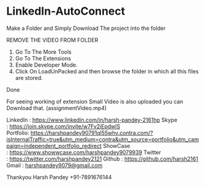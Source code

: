 # LinkedIn-AutoConnect

Make a Folder and Simply Download The project into the folder 

REMOVE THE VIDEO FROM FOLDER

1. Go To The More Tools
2. Go To The Extensions
3. Enable Developer Mode.
4. Click On LoadUnPacked and then browse the folder in which all this files are stored.

Done

For seeing working of extension Small Video is also uploaded you can Download that. (assignmentVideo.mp4)

LinkedIn : https://www.linkedin.com/in/harsh-pandey-2161hp
Skype : https://join.skype.com/invite/w7Fv2iEpdwlS
Portfolio: https://harshpandey90791ql55whv.contra.com/?isInternalTraffic=true&utm_medium=contra&utm_source=portfolio&utm_campaign=independent_portfolio_redirect
ShowCase : https://www.showwcase.com/harshpandey9079939
Twitter : https://twitter.com/harshpandey2121
Github : https://github.com/harsh2161
Gmail : harshpandey9079@gmail.com

Thankyou
Harsh Pandey
+91-7891676144
